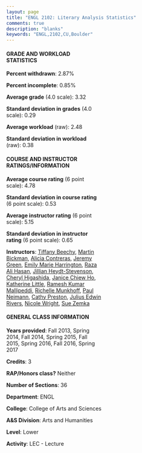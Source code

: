 ```yaml
---
layout: page
title: "ENGL 2102: Literary Analysis Statistics"
comments: true
description: "blanks"
keywords: "ENGL,2102,CU,Boulder"
---
```

<head>
<script src="https://ajax.googleapis.com/ajax/libs/jquery/2.1.3/jquery.min.js"></script>
<script src="https://dl.dropboxusercontent.com/s/pc42nxpaw1ea4o9/highcharts.js?dl=0"></script>
<!-- <script src="../assets/js/highcharts.js"></script> -->
<style type="text/css">@font-face {
	font-family: "Bebas Neue";
	src: url(https://www.filehosting.org/file/details/544349/BebasNeue Regular.otf) format("opentype");
	}
	h1.Bebas { 
		font-family: "Bebas Neue", Verdana, Tahoma;
	}
</style>
</head>
<body>
	<div id="container" style="float: right; width: 45%; height: 88%; margin-left: 2.5%; margin-right: 2.5%;"></div>
	<script language="JavaScript">
		$(document).ready(function() {
		var chart = {type: 'column'};
		var title = {text: 'Grade Distribution'};
		var xAxis = {categories: ['A','B','C','D','F'],crosshair: true};
		var yAxis = {min: 0,title: {text: 'Percentage'}};
		var tooltip = {headerFormat: '<center><b><span style="font-size:20px">{point.key}</span></b></center>',
		               pointFormat: '<td style="padding:0"><b>{point.y:.1f}%</b></td>',
		               footerFormat: '</table>',shared: true,useHTML: true};
		var plotOptions = {column: {pointPadding: 0.0,borderWidth: 0}};  
		var credits = {enabled: false};var series= [{name: 'Percent',data: [50.08,39.25,7.74,0.99,1.94,]}];
		var json = {};
		json.chart = chart;
		json.title = title;
		json.tooltip = tooltip;
		json.xAxis = xAxis;
		json.yAxis = yAxis;  
		json.series = series;
		json.plotOptions = plotOptions;  
		json.credits = credits;
		$('#container').highcharts(json);
	});
	</script>
</body>
			   
#### GRADE AND WORKLOAD STATISTICS

**Percent withdrawn**: 2.87%

**Percent incomplete**: 0.85%

**Average grade** (4.0 scale): 3.32

**Standard deviation in grades** (4.0 scale): 0.29

**Average workload** (raw): 2.48

**Standard deviation in workload** (raw): 0.38

#### COURSE AND INSTRUCTOR RATINGS/INFORMATION

**Average course rating** (6 point scale): 4.78

**Standard deviation in course rating** (6 point scale): 0.53

**Average instructor rating** (6 point scale): 5.15

**Standard deviation in instructor rating** (6 point scale): 0.65

**Instructors**: <a href='../../instructors/Tiffany_Beechy'>Tiffany Beechy</a>, <a href='../../instructors/Martin_Bickman'>Martin Bickman</a>, <a href='../../instructors/Alicia_Contreras'>Alicia Contreras</a>, <a href='../../instructors/Jeremy_Green'>Jeremy Green</a>, <a href='../../instructors/Emily_Marie_Harrington'>Emily Marie Harrington</a>, <a href='../../instructors/Raza_Ali_Hasan'>Raza Ali Hasan</a>, <a href='../../instructors/Jillian_Heydt-Stevenson'>Jillian Heydt-Stevenson</a>, <a href='../../instructors/Cheryl_Higashida'>Cheryl Higashida</a>, <a href='../../instructors/Janice_Chiew_Ho'>Janice Chiew Ho</a>, <a href='../../instructors/Katherine_Little'>Katherine Little</a>, <a href='../../instructors/Ramesh_Kumar_Mallipeddi'>Ramesh Kumar Mallipeddi</a>, <a href='../../instructors/Richelle_Munkhoff'>Richelle Munkhoff</a>, <a href='../../instructors/Paul_Neimann'>Paul Neimann</a>, <a href='../../instructors/Cathy_Preston'>Cathy Preston</a>, <a href='../../instructors/Julius_Edwin_Rivers'>Julius Edwin Rivers</a>, <a href='../../instructors/Nicole_Wright'>Nicole Wright</a>, <a href='../../instructors/Sue_Zemka'>Sue Zemka</a>

#### GENERAL CLASS INFORMATION

**Years provided**: Fall 2013, Spring 2014, Fall 2014, Spring 2015, Fall 2015, Spring 2016, Fall 2016, Spring 2017

**Credits**: 3

**RAP/Honors class?** Neither

**Number of Sections**: 36

**Department**: ENGL

**College**: College of Arts and Sciences

**A&S Division**: Arts and Humanities

**Level**: Lower

**Activity**: LEC - Lecture
